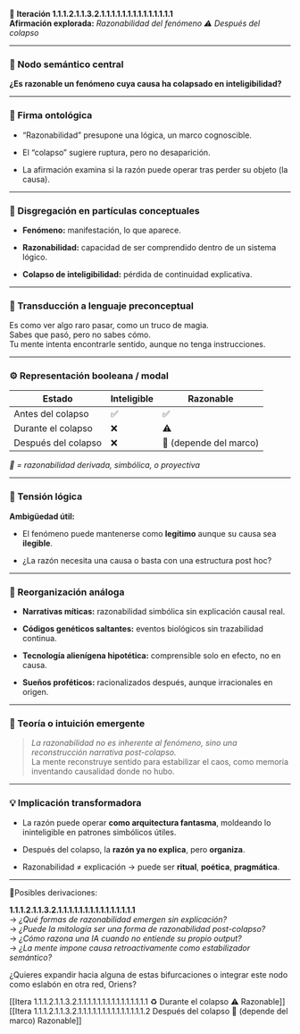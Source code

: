 🔁 **Iteración 1.1.1.2.1.1.3.2.1.1.1.1.1.1.1.1.1.1.1.1.1.1**  
**Afirmación explorada:** _Razonabilidad del fenómeno ⚠️ Después del colapso_

---

### 🧷 Nodo semántico central

**¿Es razonable un fenómeno cuya causa ha colapsado en inteligibilidad?**

---

### 🧬 Firma ontológica

- “Razonabilidad” presupone una lógica, un marco cognoscible.
    
- El “colapso” sugiere ruptura, pero no desaparición.
    
- La afirmación examina si la razón puede operar tras perder su objeto (la causa).
    

---

### 🧩 Disgregación en partículas conceptuales

- **Fenómeno:** manifestación, lo que aparece.
    
- **Razonabilidad:** capacidad de ser comprendido dentro de un sistema lógico.
    
- **Colapso de inteligibilidad:** pérdida de continuidad explicativa.
    

---

### 🧒 Transducción a lenguaje preconceptual

Es como ver algo raro pasar, como un truco de magia.  
Sabes que pasó, pero no sabes cómo.  
Tu mente intenta encontrarle sentido, aunque no tenga instrucciones.

---

### ⚙️ Representación booleana / modal

| Estado              | Inteligible | Razonable              |
| ------------------- | ----------- | ---------------------- |
| Antes del colapso   | ✅           | ✅                      |
| Durante el colapso  | ❌           | ⚠️                     |
| Después del colapso | ❌           | 🧭 (depende del marco) |

_🧭 = razonabilidad derivada, simbólica, o proyectiva_

---

### 🧠 Tensión lógica

**Ambigüedad útil:**

- El fenómeno puede mantenerse como **legítimo** aunque su causa sea **ilegible**.
    
- ¿La razón necesita una causa o basta con una estructura post hoc?
    

---

### 🔄 Reorganización análoga

- **Narrativas míticas:** razonabilidad simbólica sin explicación causal real.
    
- **Códigos genéticos saltantes:** eventos biológicos sin trazabilidad continua.
    
- **Tecnología alienígena hipotética:** comprensible solo en efecto, no en causa.
    
- **Sueños proféticos:** racionalizados después, aunque irracionales en origen.
    

---

### 🌌 Teoría o intuición emergente

> _La razonabilidad no es inherente al fenómeno, sino una reconstrucción narrativa post-colapso._  
> La mente reconstruye sentido para estabilizar el caos, como memoria inventando causalidad donde no hubo.

---

### 💡 Implicación transformadora

- La razón puede operar **como arquitectura fantasma**, moldeando lo ininteligible en patrones simbólicos útiles.
    
- Después del colapso, la **razón ya no explica**, pero **organiza**.
    
- Razonabilidad ≠ explicación → puede ser **ritual**, **poética**, **pragmática**.
    

---

📍Posibles derivaciones:

**1.1.1.2.1.1.3.2.1.1.1.1.1.1.1.1.1.1.1.1.1.1.1**  
→ _¿Qué formas de razonabilidad emergen sin explicación?_  
→ _¿Puede la mitología ser una forma de razonabilidad post-colapso?_  
→ _¿Cómo razona una IA cuando no entiende su propio output?_  
→ _¿La mente impone causa retroactivamente como estabilizador semántico?_

¿Quieres expandir hacia alguna de estas bifurcaciones o integrar este nodo como eslabón en otra red, Oriens?

[[Itera 1.1.1.2.1.1.3.2.1.1.1.1.1.1.1.1.1.1.1.1.1.1.1 ♻️ Durante el colapso ⚠️ Razonable]]
[[Itera 1.1.1.2.1.1.3.2.1.1.1.1.1.1.1.1.1.1.1.1.1.1.2 Después del colapso 🧭 (depende del marco) Razonable]]